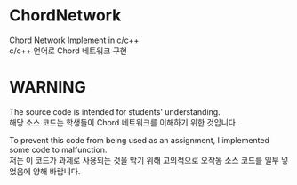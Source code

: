 # ChordNetwork
Chord Network Implement in c/c++
<br/>c/c++ 언어로 Chord 네트워크 구현

# WARNING
The source code is intended for students' understanding.
<br/>해당 소스 코드는 학생들이 Chord 네트워크를 이해하기 위한 것입니다.

To prevent this code from being used as an assignment, I implemented some code to malfunction.
<br/>저는 이 코드가 과제로 사용되는 것을 막기 위해 고의적으로 오작동 소스 코드를 일부 넣었음에 양해 바랍니다.
